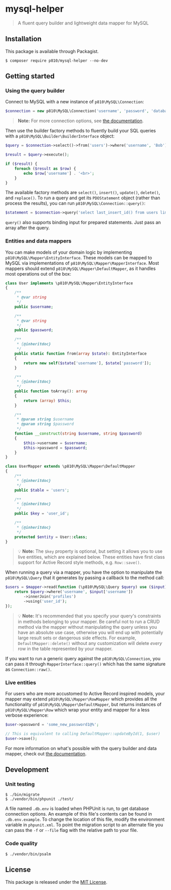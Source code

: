 # mysql-helper
> A fluent query builder and lightweight data mapper for MySQL

## Installation
This package is available through Packagist.

```
$ composer require p810/mysql-helper --no-dev
```

## Getting started
### Using the query builder
Connect to MySQL with a new instance of `p810\MySQL\Connection`:

```php
$connection = new p810\MySQL\Connection('username', 'password', 'database');
```

> **Note:** For more connection options, see [the documentation](docs/01_Getting_Started.md).

Then use the builder factory methods to fluently build your SQL queries with a `p810\MySQL\Builder\BuilderInterface` object:

```php
$query = $connection->select()->from('users')->where('username', 'Bob');

$result = $query->execute();

if ($result) {
    foreach ($result as $row) {
        echo $row['username'] . '<br>';
    }
}
```

The available factory methods are `select()`, `insert()`, `update()`, `delete()`, and `replace()`. To run a query and get its `PDOStatement` object (rather than process the results), you can run `p810\MySQL\Connection::query()`:

```php
$statement = $connection->query('select last_insert_id() from users limit 1');
```

`query()` also supports binding input for prepared statements. Just pass an array after the query.

### Entities and data mappers
You can make models of your domain logic by implementing `p810\MySQL\Mapper\EntityInterface`. These models can be mapped to MySQL via implementations of `p810\MySQL\Mapper\MapperInterface`. Most mappers should extend `p810\MySQL\Mapper\DefaultMapper`, as it handles most operations out of the box:

```php
class User implements \p810\MySQL\Mapper\EntityInterface
{
    /**
     * @var string
     */
    public $username;

    /**
     * @var string
     */
    public $password;

    /**
     * {@inheritdoc}
     */
    public static function from(array $state): EntityInterface
    {
        return new self($state['username'], $state['password']);
    }

    /**
     * {@inheritdoc}
     */
    public function toArray(): array
    {
        return (array) $this;
    }

    /**
     * @param string $username
     * @param string $password
     */
    function __construct(string $username, string $password)
    {
        $this->username = $username;
        $this->password = $password;
    }
}
```

```php
class UserMapper extends \p810\MySQL\Mapper\DefaultMapper
{
    /**
     * {@inheritdoc}
     */
    public $table = 'users';

    /**
     * {@inheritdoc}
     */
    public $key = 'user_id';

    /**
     * {@inheritdoc}
     */
    protected $entity = User::class;
}
```

> :bulb: **Note:** The `$key` property is optional, but setting it allows you to use live entities, which are explained below. These entities have first class support for Active Record style methods, e.g. `Row::save()`.

When running a query via a mapper, you have the option to manipulate the `p810\MySQL\Query` that it generates by passing a callback to the method call:

```php
$users = $mapper->read(function (\p810\MySQL\Query $query) use ($input) {
    return $query->where('username', $input['username'])
        ->innerJoin('profiles')
        ->using('user_id');
});
```

> :bulb: **Note:** It's recommended that you specify your query's constraints in methods belonging to your mapper. Be careful not to run a CRUD method via the mapper without manipulating the query unless you have an absolute use case, otherwise you will end up with potentially large result sets or dangerous side effects. For example, `DefaultMapper::delete()` without any customization will delete *every* row in the table represented by your mapper.

If you want to run a generic query against the `p810\MySQL\Connection`, you can pass it through `MapperInterface::query()` which has the same signature as `Connection::raw()`.

### Live entities
For users who are more accustomed to Active Record inspired models, your mapper may extend `p810\MySQL\Mapper\RowMapper` which provides all the functionality of `p810\MySQL\Mapper\DefaultMapper`, but returns instances of `p810\MySQL\Mapper\Row` which wrap your entity and mapper for a less verbose experience:

```php
$user->password = 'some_new_password1@%';

// This is equivalent to calling DefaultMapper::updateById(1, $user)
$user->save();
```

For more information on what's possible with the query builder and data mapper, check out [the documentation](docs/03_Data_Mapper.md).

## Development
### Unit testing
```
$ ./bin/migrate
$ ./vendor/bin/phpunit ./test/
```

A file named `.db.env` is loaded when PHPUnit is run, to get database connection options. An example of this file's contents can be found in `.db.env.example`. To change the location of this file, modify the environment variable in `phpunit.xml`. To point the migration script to an alternate file you can pass the `-f` or `--file` flag with the relative path to your file.

### Code quality
```
$ ./vendor/bin/psalm
```

## License
This package is released under the [MIT License](https://github.com/p810/mysql-helper/blob/master/LICENSE).
